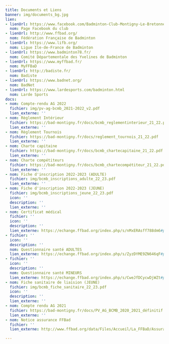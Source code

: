 ```yaml
---
title: Documents et Liens
banner: img/documents_bg.jpg
lien:
- lienUrl: https://www.facebook.com/Badminton-Club-Montigny-Le-Bretonneux-BCMB-1401352533418811/?ref=bookmarks
  nom: Page Facebook du club
- lienUrl: http://www.ffbad.org/
  nom: Fédération Française de Badminton
- lienUrl: https://www.lifb.org/
  nom: Ligue Ile-de-France de Badminton
- lienUrl: https://www.badminton78.fr/
  nom: Comité Départementale des Yvelines de Badminton
- lienUrl: https://www.myffbad.fr/
  nom: MyFFBaD
- lienUrl: http://badiste.fr/
  nom: Badiste
- lienUrl: https://www.badnet.org/
  nom: BadNet
- lienUrl: https://www.lardesports.com/badminton.html
  nom: Larde Sports
docs:
- nom: Compte-rendu AG 2022
  fichier: img/pv-ag-bcmb_2021-2022_v2.pdf
  lien_externe: ''
- nom: Règlement Intérieur
  fichier: https://bad-montigny.fr/docs/bcmb_reglementinterieur_21_22.pdf
  lien_externe: ''
- nom: Règlement Tournois
  fichier: https://bad-montigny.fr/docs/reglement_tournois_21_22.pdf
  lien_externe: ''
- nom: Charte capitaine
  fichier: https://bad-montigny.fr/docs/bcmb_chartecapitaine_21_22.pdf
  lien_externe: ''
- nom: Charte compétiteurs
  fichier: https://bad-montigny.fr/docs/bcmb_chartecompétiteur_21_22.pdf
  lien_externe: ''
- nom: Fiche d'inscription 2022-2023 (ADULTE)
  fichier: img/bcmb_inscriptions_adulte_22_23.pdf
  lien_externe: ''
- nom: Fiche d'inscription 2022-2023 (JEUNE)
  fichier: img/bcmb_inscriptions_jeune_22_23.pdf
  icon: ''
  description: ''
  lien_externe: ''
- nom: Certificat médical
  fichier: ''
  icon: ''
  description: ''
  lien_externe: https://echange.ffbad.org/index.php/s/nMxERAsff788dm6#pdfviewer
- fichier: ''
  icon: ''
  description: ''
  nom: Questionnaire santé ADULTES
  lien_externe: https://echange.ffbad.org/index.php/s/ZyzDYME9ZN646qF#pdfviewer
- fichier: ''
  icon: ''
  description: ''
  nom: Questionnaire santé MINEURS
  lien_externe: https://echange.ffbad.org/index.php/s/CweJfDCycwDjWZt#pdfviewer
- nom: Fiche sanitaire de liaision (JEUNE)
  fichier: img/bcmb_fiche_sanitaire_22_23.pdf
  icon: ''
  description: ''
  lien_externe: ''
- nom: Compte rendu AG 2021
  fichier: https://bad-montigny.fr/docs/PV_AG_BCMB_2020_2021_définitif.pdf
  lien_externe: ''
- nom: Notice assurance FFBad
  fichier: ''
  lien_externe: http://www.ffbad.org/data/Files/Accueil/La_FFBaD/Assurance/FFBAD_-_Individuelle_Accident_2021-2022_-_Garanties_de_base_-_Options_IA.pdf

---
```

